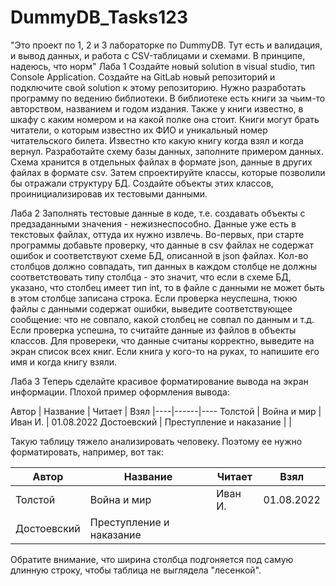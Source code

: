 # DummyDB_Tasks123
"Это проект по 1, 2 и 3 лабораторке по DummyDB. Тут есть и валидация, и вывод данных, и работа с CSV-таблицами и схемами.
В принципе, надеюсь, что норм"
Лаба 1
Создайте новый solution в visual studio, тип Console Application. Создайте на GitLab новый репозиторий и подключите свой solution к этому репозиторию.
Нужно разработать программу по ведению библиотеки. В библиотеке есть книги за чьим-то авторством, названием и годом издания. Также у книги известно, в шкафу с каким номером и на какой полке она стоит. Книги могут брать читатели, о которым известно их ФИО и уникальный номер читательского билета. Известно кто какую книгу когда взял и когда вернул.
Разработайте схему базы данных, заполните примером данных. Схема хранится в отдельных файлах в формате json, данные в других файлах в формате csv.
Затем спроектируйте классы, которые позволили бы отражали структуру БД. Создайте объекты этих классов, проинициализировав их тестовыми данными.

Лаба 2
Заполнять тестовые данные в коде, т.е. создавать объекты с предзаданными значения - нежизнеспособно. Данные уже есть в текстовых файлах, оттуда их нужно извлечь.
Во-первых, при старте программы добавьте проверку, что данные в csv файлах не содержат ошибок и соответствуют схеме БД, описанной в json файлах. Кол-во столбцов должно совпадать, тип данных в каждом столбце не должны соответствовать типу столбца - это значит, что если в схеме БД, указано, что столбец имеет тип int, то в файле с данными не может быть в этом столбце записана строка.
Если проверка неуспешна, тюкю файлы с данными содержат ошибки, выведите соответствующее сообщение: что не совпало, какой столбец не совпал по данным и т.д.
Если проверка успешна, то считайте данные из файлов в объекты классов. Для провереки, что данные считаны корректно, выведите на экран список всех книг. Если книга у кого-то на руках, то напишите его имя и когда книгу взяли.

Лаба 3
Теперь сделайте красивое форматирование вывода на экран информации. Плохой пример оформления вывода:

Автор | Название | Читает | Взял
|----|------|----
Толстой | Война и мир | Иван И. | 01.08.2022
Достоевский | Преступление и наказание |  |


Такую таблицу тяжело анализировать человеку. Поэтому ее нужно форматировать, например, вот так:

| Автор       | Название                 | Читает  | Взял       |
| ----------- | ------------------------ | ------- | ---------- |
| Толстой     | Война и мир              | Иван И. | 01.08.2022 |
| Достоевский | Преступление и наказание |         |            |


Обратите внимание, что ширина столбца подгоняется под самую длинную строку, чтобы таблица не выглядела "лесенкой".
